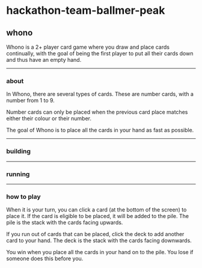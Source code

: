 # hackathon-team-ballmer-peak

## whono  
Whono is a 2+ player card game where you draw and place cards continually, with the goal of being the first player to put all their cards down and thus have an empty hand.
--- ---
### about 
In Whono, there are several types of cards. These are number cards, with a number from 1 to 9.

Number cards can only be placed when the previous card place matches either their colour or their number.

The goal of Whono is to place all the cards in your hand as fast as possible.
--- ---
### building
--- ---
### running 

--- --- 
### how to play
When it is your turn, you can click a card (at the bottom of the screen) to place it. If the card is eligible to be placed, it will be added to the pile. The pile is the stack with the cards facing upwards.

If you run out of cards that can be placed, click the deck to add another card to your hand. The deck is the stack with the cards facing downwards.

You win when you place all the cards in your hand on to the pile. You lose if someone does this before you.
